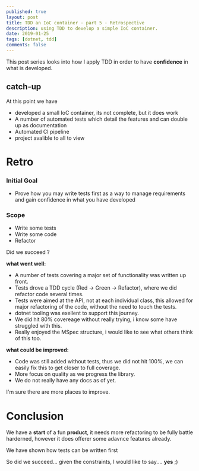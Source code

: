 ```yaml
---
published: true
layout: post
title: TDD an IoC container - part 5 - Retrospective
description: using TDD to develop a simple IoC container.
date: 2019-01-25
tags: [dotnet, tdd]
comments: false
---
```


This post series looks into how I apply TDD in order to have **confidence** in what is developed.

## catch-up

At this point we have

- developed a small IoC container, its not complete, but it does work 
- A number of automated tests which detail the features and can double up as documentation
- Automated CI pipeline
- project avalible to all to view

# Retro

### Initial Goal

- Prove how you may write tests first as a way to manage requirements and gain confidence in what you have developed

### Scope

- Write some tests
- Write some code
- Refactor


Did we succeed ?


**what went well:**

- A number of tests covering a major set of functionality was written up front.
- Tests drove a TDD cycle (Red -> Green -> Refactor), where we did refactor code several times.
- Tests were aimed at the API, not at each individual class, this allowed for major refactoring of the code, without the need to touch the tests.
- dotnet tooling was exellent to support this journey.
- We did hit 80% covereage without really trying, i know some have struggled with this.
- Really enjoyed the MSpec structure, i would like to see what others think of this too.

**what could be improved:**

- Code was still added without tests, thus we did not hit 100%, we can easily fix this to get closer to full coverage.
- More focus on quality as we progress the library.
- We do not really have any docs as of yet.

I'm sure there are more places to improve.

# Conclusion

We have a **start** of a fun **product**, it needs more refactoring to be fully battle harderned, however it does offerer some adavnce features already.

We have shown how tests can be written first

So did we succeed... given the constraints, I would like to say.... **yes** ;)
